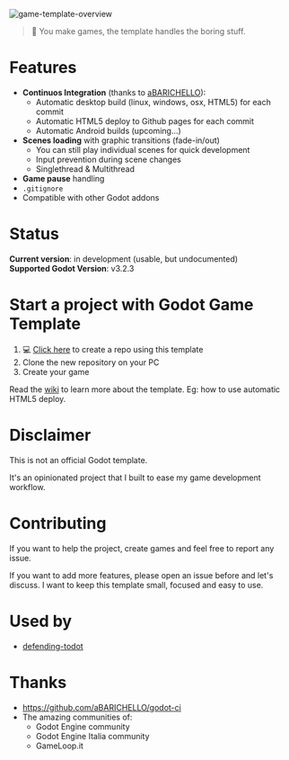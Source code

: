 ![game-template-overview](https://user-images.githubusercontent.com/6860637/101258948-24c35c80-3726-11eb-8c64-7a201e945f73.png)

> 🌟 You make games, the template handles the boring stuff.

# Features

- **Continuos Integration** (thanks to [aBARICHELLO](https://github.com/aBARICHELLO/godot-ci)):
  - Automatic desktop build (linux, windows, osx, HTML5) for each commit
  - Automatic HTML5 deploy to Github pages for each commit
  - Automatic Android builds (upcoming...)
- **Scenes loading** with graphic transitions (fade-in/out)
  - You can still play individual scenes for quick development
  - Input prevention during scene changes
  - Singlethread & Multithread
- **Game pause** handling
- `.gitignore`
- Compatible with other Godot addons

# Status

**Current version**: in development (usable, but undocumented)  
**Supported Godot Version**: v3.2.3

# Start a project with Godot Game Template

1. 💻 [Click here](https://github.com/crystal-bit/godot-game-template/generate)
   to create a repo using this template
2. Clone the new repository on your PC
3. Create your game

Read the [wiki](https://github.com/crystal-bit/godot-game-template/wiki) to learn more about the template. Eg: how to use
automatic HTML5 deploy.

# Disclaimer

This is not an official Godot template.  

It's an opinionated project that I built to ease my game development workflow.

# Contributing

If you want to help the project, create games and feel free to report any issue.

If you want to add more features, please open an issue before and let's discuss. 
I want to keep this template small, focused and easy to use.

# Used by

- [defending-todot](https://github.com/crystal-bit/defending-todot)

# Thanks

- https://github.com/aBARICHELLO/godot-ci
- The amazing communities of:
  - Godot Engine community
  - Godot Engine Italia community
  - GameLoop.it
